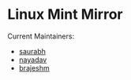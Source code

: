 # Linux Mint Mirror

Current Maintainers:
* [saurabh](https://cse.iitk.ac.in/users/saurabh)
* [nayadav](https://cse.iitk.ac.in/users/nayadav)
* [brajeshm](https://cse.iitk.ac.in/users/brajeshm)
